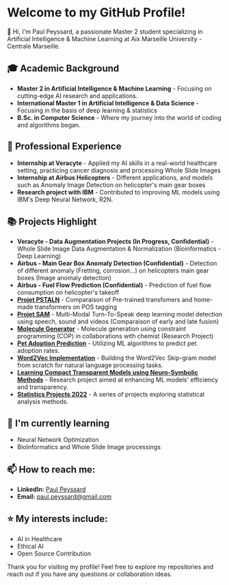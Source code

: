 # Welcome to my GitHub Profile!

👋 Hi, I'm Paul Peyssard, a passionate Master 2 student specializing in Artificial Intelligence & Machine Learning at Aix Marseille University - Centrale Marseille.

## 🎓 Academic Background
- **Master 2 in Artificial Intelligence & Machine Learning** - Focusing on cutting-edge AI research and applications.
- **International Master 1 in Artificial Intelligence & Data Science** - Focusing in the basis of deep learning & statistics
- **B.Sc. in Computer Science** - Where my journey into the world of coding and algorithms began.

## 💼 Professional Experience
- **Internship at Veracyte** - Applied my AI skills in a real-world healthcare setting, practicing cancer diagnosis and processing Whole Slide Images
- **Internship at Airbus Helicopters** - Different applications, and models such as Anomaly Image Detection on helicopter's main gear boxes
- **Research project with IBM** - Contributed to improving ML models using IBM's Deep Neural Network, R2N.

## 📚 Projects Highlight

- **Veracyte - Data Augmentation Projects (In Progress, Confidential)** - Whole Slide Image Data Augmentation & Normalization (Bioinformatics - Deep Learning)
- **Airbus - Main Gear Box Anomaly Detection (Confidential)** - Detection of different anomaly (Fretting, corrosion...) on helicopters main gear boxes (Image anomaly detection)
- **Airbus - Fuel Flow Prediction (Confidential)** - Prediction of fuel flow consumption on helicopter's takeoff
- **[Projet PSTALN](https://github.com/Paulpey13/Projet_PSTALN)** - Comparaison of Pre-trained transfomers and home-made transformers on POS tagging
- **[Projet SAM](https://github.com/Paulpey13/Projet_SAM)** - Multi-Modal Turn-To-Speak deep learning model detection using speech, sound and videos (Comparaison of early and late fusion)
- **[Molecule Generator](https://github.com/Paulpey13/chemical_molecule_generation)** - Molecule generation using constraint programming (COP) in collaborations with chemist (Research Project)
- **[Pet Adoption Prediction](https://github.com/Paulpey13/Pet-adoption-prediction---Machine-Learning)** - Utilizing ML algorithms to predict pet adoption rates.
- **[Word2Vec Implementation](https://github.com/Paulpey13/W2V-from-scratch)** - Building the Word2Vec Skip-gram model from scratch for natural language processing tasks.
- **[Learning Compact Transparent Models using Neuro-Symbolic Methods](https://github.com/Paulpey13/Learning-Compact-Transparent-Models-using-Neuro-Symbolic-Methods)** - Research project aimed at enhancing ML models' efficiency and transparency.
- **[Statistics Projects 2022](https://github.com/Paulpey13/Statistics-Projects_2022)** - A series of projects exploring statistical analysis methods.


## 🌱 I'm currently learning
- Neural Network Optimization
- BioInformatics and Whole Slide Image processings

## 📫 How to reach me:
- **LinkedIn:** [Paul Peyssard](https://www.linkedin.com/in/paul-peyssard-a7b460229)
- **Email:** paul.peyssard@gmail.com

## ⭐ My interests include:
- AI in Healthcare
- Ethical AI
- Open Source Contribution

Thank you for visiting my profile! Feel free to explore my repositories and reach out if you have any questions or collaboration ideas.
